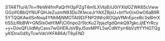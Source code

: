 $START$fu/4/7n+fNnW4fmPaQrfH3pPZgT4m1LXVbj6/iJ0iYXldGZWK65cVwwGGzifGBbQYNUFQHJeZuzmN93Do7A1eceJrYAXZ8jsU+brf1v0/oGwO6aB9R5YTQQKAwIlSnNsq4YNhMjNMOTAt9D/FNP2tNhzROQpVfMnEpceBc3sBHrXtiSSz/RbBW+GNSIsOeH1MFjCl0npo2r5tcKu27pjazfgdQmkQ97gkcJjtEYrRcy+y+DovQFUidMyCaxs7wGHERJsVByJ5ovMPFL5wCdNYyrr6bVzftYYHGTQgyA1Dnx0dXyTcwVdcVKFA86A/T8y$END$